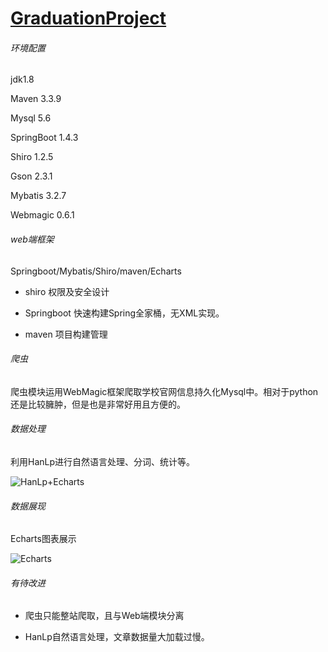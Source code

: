 # [GraduationProject](https://kxind.cn)
###### 环境配置
   jdk1.8
   
   Maven 3.3.9
   
   Mysql 5.6
   
   SpringBoot 1.4.3
   
   Shiro 1.2.5 
   
   Gson 2.3.1
   
   Mybatis 3.2.7
   
   Webmagic 0.6.1
   

###### web端框架
Springboot/Mybatis/Shiro/maven/Echarts

* shiro 权限及安全设计

* Springboot 快速构建Spring全家桶，无XML实现。

* maven 项目构建管理 

###### 爬虫
爬虫模块运用WebMagic框架爬取学校官网信息持久化Mysql中。相对于python还是比较臃肿，但是也是非常好用且方便的。

###### 数据处理
利用HanLp进行自然语言处理、分词、统计等。
  
![HanLp+Echarts](http://static.kxind.cn/1501230086%281%29.jpg)


###### 数据展现
Echarts图表展示

  ![Echarts](https://static.kxind.cn/1501230146%281%29.jpg)
  
###### 有待改进

*  爬虫只能整站爬取，且与Web端模块分离

*  HanLp自然语言处理，文章数据量大加载过慢。 
